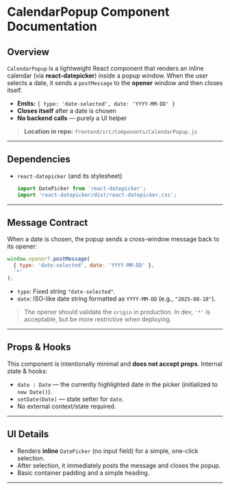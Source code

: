 # CalendarPopup Component Documentation

## Overview

`CalendarPopup` is a lightweight React component that renders an inline calendar (via **react-datepicker**) inside a popup window. When the user selects a date, it sends a `postMessage` to the **opener** window and then closes itself.

- **Emits:** `{ type: 'date-selected', date: 'YYYY-MM-DD' }`
- **Closes itself** after a date is chosen
- **No backend calls** — purely a UI helper

> **Location in repo:** `frontend/src/Components/CalendarPopup.js`

---

## Dependencies

- `react-datepicker` (and its stylesheet)
  ```js
  import DatePicker from 'react-datepicker';
  import 'react-datepicker/dist/react-datepicker.css';
  ```

---

## Message Contract

When a date is chosen, the popup sends a cross-window message back to its opener:

```js
window.opener?.postMessage(
  { type: 'date-selected', date: 'YYYY-MM-DD' },
  '*'
);
```

- `type`: Fixed string `"date-selected"`.
- `date`: ISO-like date string formatted as `YYYY-MM-DD` (e.g., `"2025-08-18"`).

> The opener should validate the `origin` in production. In dev, `'*'` is acceptable, but be more restrictive when deploying.

---

## Props & Hooks

This component is intentionally minimal and **does not accept props**. Internal state & hooks:

- `date : Date` — the currently highlighted date in the picker (initialized to `new Date()`).
- `setDate(Date)` — state setter for `date`.
- No external context/state required.

---

## UI Details

- Renders **inline** `DatePicker` (no input field) for a simple, one-click selection.
- After selection, it immediately posts the message and closes the popup.
- Basic container padding and a simple heading.

---